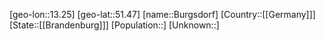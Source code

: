 ﻿---
location: [51.47,13.25]
type: City
tags:
- geo/City


SpocWebEntityId: 29415
isDeleted: false
confidential: public

---
[geo-lon::13.25]
[geo-lat::51.47]
[name::Burgsdorf]
[Country::[[Germany]]]
[State::[[Brandenburg]]]
[Population::]
[Unknown::]

